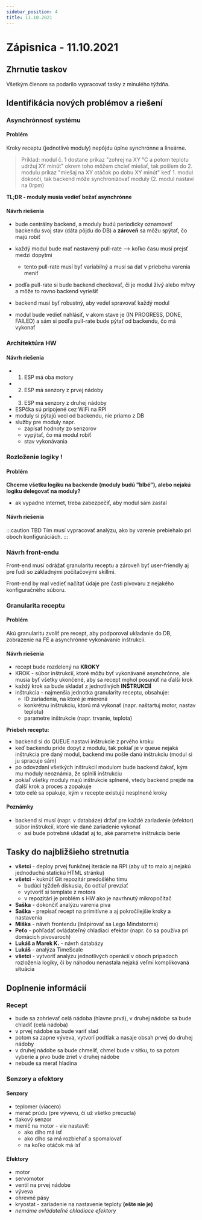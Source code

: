 ```yaml
---
sidebar_position: 4
title: 11.10.2021
---
```


# Zápisnica - 11.10.2021

## Zhrnutie taskov

Všetkým členom sa podarilo vypracovať tasky z minulého týždňa.

## Identifikácia nových problémov a riešení

### Asynchrónnosť systému

#### Problém

Kroky receptu (jednotlivé moduly) nepôjdu úplne synchrónne a lineárne.

> Príklad:
> modul č. 1 dostane príkaz "zohrej na XY °C a potom teplotu udržuj XY minút"
> okrem toho môžem chcieť miešať, tak pošlem do 2. modulu príkaz "miešaj na XY otáčok po dobu XY minút"
> keď 1. modul dokončí, tak backend môže synchronizovať moduly (2. modul nastaví na 0rpm)

**TL;DR - moduly musia vedieť bežať asynchrónne**

#### Návrh riešenia

- bude centrálny backend, a moduly budú periodicky oznamovať backendu svoj stav
  (dáta pôjdu do DB) a **zároveň** sa môžu spýtať, čo majú robiť
- každý modul bude mať nastavený pull-rate --> koľko času musí prejsť medzi dopytmi
  - tento pull-rate musí byť variabilný a musí sa dať v priebehu varenia meniť
- podľa pull-rate si bude backend checkovať, či je modul živý alebo mŕtvy a môže to rovno backend vyriešiť

- backend musí byť robustný, aby vedel spravovať každý modul

- modul bude vedieť nahlásiť, v akom stave je (IN PROGRESS, DONE, FAILED) a sám si
  podľa pull-rate bude pýtať od backendu, čo má vykonať

### Architektúra HW

#### Návrh riešenia

- 1. ESP má oba motory
- 2. ESP má senzory z prvej nádoby
- 3. ESP má senzory z druhej nádoby
- ESPčka sú pripojené cez WiFi na RPI
- moduly si pýtajú veci od backendu, nie priamo z DB
- služby pre moduly napr.
  - zapísať hodnoty zo senzorov
  - vypýtať, čo má modul robiť
  - stav vykonávania

### Rozloženie logiky !

#### Problém

**Chceme všetku logiku na backende (moduly budú "blbé"), alebo
nejakú logiku delegovať na moduly?**

- ak vypadne internet, treba zabezpečiť, aby modul sám zastal

#### Návrh riešenia

:::caution TBD
Tím musí vypracovať analýzu, ako by varenie prebiehalo pri oboch konfiguráciách.
:::

### Návrh front-endu

Front-end musí odrážať granularitu receptu a zároveň byť user-friendly
aj pre ľudí so základnými počítačovými skillmi.

Front-end by mal vedieť načítať údaje pre časti pivovaru z nejakého
konfiguračného súboru.

### Granularita receptu

#### Problém

Akú granularitu zvoliť pre recept, aby podporoval ukladanie do DB,
zobrazenie na FE a asynchrónne vykonávanie inštrukcií.

#### Návrh riešenia

- recept bude rozdelený na **KROKY**
- KROK - súbor inštrukcií, ktoré môžu byť vykonávané asynchrónne,
  ale musia byť všetky ukončené, aby sa recept mohol posunúť na ďalší krok
- každý krok sa bude skladať z jednotlivých **INŠTRUKCIÍ**
- inštrukcia - najmenšia jednotka granularity receptu, obsahuje:
  - ID zariadenia, na ktoré je mierená
  - konkrétnu inštrukciu, ktorú má vykonať (napr. naštartuj motor, nastav teplotu)
  - parametre inštrukcie (napr. trvanie, teplota)

**Priebeh receptu:**

- backend si do QUEUE nastaví inštrukcie z prvého kroku
- keď backendu príde dopyt z modulu, tak pokiaľ je v queue nejaká inštrukcia pre daný
  modul, backend mu pošle danú inštrukciu (modul si ju spracuje sám)
- po odovzdaní všetkých inštrukcií modulom bude backend čakať, kým mu moduly
  neoznámia, že splnili inštrukciu
- pokiaľ všetky moduly majú inštrukcie splnené, vtedy backend prejde na ďalší
  krok a proces a zopakuje
- toto celé sa opakuje, kým v recepte existujú nesplnené kroky

#### Poznámky

- backend si musí (napr. v databáze) držať pre každé zariadenie (efektor)
  súbor inštrukcií, ktoré vie dané zariadenie vykonať
  - asi bude potrebné ukladať aj to, aké parametre inštrukcia berie

## Tasky do najbližšieho stretnutia

- **všetci** - deploy prvej funkčnej iterácie na RPI (aby už to malo aj nejakú jednoduchú statickú HTML stránku)
- **všetci** - kuknúť Git repozitár predošlého tímu
  - budúci týždeň diskusia, čo odtiaľ prevziať
  - vytvoriť si template z motora
  - v repozitári je problém s HW ako je navrhnutý mikropočítač
- **Saška** - dokončiť analýzu varenia piva
- **Saška** - prepísať recept na primitívne a aj pokročilejšie kroky a nastavenia
- **Miška** - návrh frontendu (inšpirovať sa Lego Mindstorms)
- **Peťo** - pohľadať ovládateľný chladiaci efektor (napr. čo sa používa pri domácich pivovaroch)
- **Lukáš a Marek K.** - návrh databázy
- **Lukáš** - analýza TimeScale
- **všetci** - vytvoriť analýzu jednotlivých operácií v oboch prípadoch rozloženia logiky,
  či by náhodou nenastala nejaká veľmi komplikovaná situácia

## Doplnenie informácií

### Recept

- bude sa zohrievať celá nádoba (hlavne prvá), v druhej nádobe sa bude
  chladiť (celá nádoba)
- v prvej nádobe sa bude variť slad
- potom sa zapne výveva, vytvorí podtlak a nasaje obsah prvej do druhej nádoby
- v druhej nádobe sa bude chmeliť, chmel bude v sitku, to sa potom vyberie a pivo bude zrieť v druhej nádobe
- nebude sa merať hladina

### Senzory a efektory

#### Senzory

- teplomer (viacero)
- merač prúdu (pre vývevu, či už všetko precucla)
- tlakový senzor
- menič na motor - vie nastaviť:
  - ako dlho má ísť
  - ako dlho sa má rozbiehať a spomalovať
  - na koľko otáčok má ísť

#### Efektory

- motor
- servomotor
- ventil na prvej nádobe
- výveva
- ohrevné pásy
- kryostat - zariadenie na nastavenie teploty **(ešte nie je)**
- _nemáme ovládateľné chladiace efektory_
